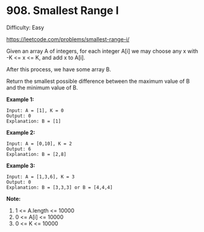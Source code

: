 # 908. Smallest Range I

Difficulty: Easy

https://leetcode.com/problems/smallest-range-i/

Given an array A of integers, for each integer A[i] we may choose any x with -K <= x <= K, and add x to A[i].

After this process, we have some array B.

Return the smallest possible difference between the maximum value of B and the minimum value of B.


**Example 1:**
```
Input: A = [1], K = 0
Output: 0
Explanation: B = [1]
```

**Example 2:**
```
Input: A = [0,10], K = 2
Output: 6
Explanation: B = [2,8]
```

**Example 3:**
```
Input: A = [1,3,6], K = 3
Output: 0
Explanation: B = [3,3,3] or B = [4,4,4]
```

**Note:**

1. 1 <= A.length <= 10000
2. 0 <= A[i] <= 10000
3. 0 <= K <= 10000
